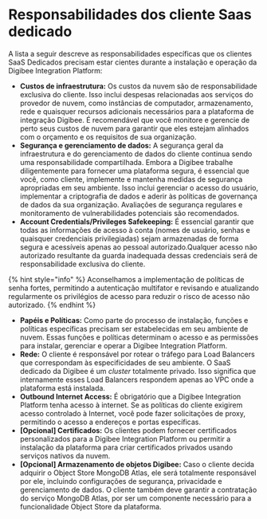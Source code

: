 # Responsabilidades dos cliente Saas dedicado

A lista a seguir descreve as responsabilidades específicas que os clientes SaaS Dedicados precisam estar cientes durante a instalação e operação da Digibee Integration Platform:

* **Custos de infraestrutura:** Os custos da nuvem são de responsabilidade exclusiva do cliente. Isso inclui despesas relacionadas aos serviços do provedor de nuvem, como instâncias de computador, armazenamento, rede e quaisquer recursos adicionais necessários para a plataforma de integração Digibee. É recomendável que você monitore e gerencie de perto seus custos de nuvem para garantir que eles estejam alinhados com o orçamento e os requisitos de sua organização.&#x20;
* **Segurança e gerenciamento de dados:** A segurança geral da infraestrutura e do gerenciamento de dados do cliente continua sendo uma responsabilidade compartilhada. Embora a Digibee trabalhe diligentemente para fornecer uma plataforma segura, é essencial que você, como cliente, implemente e mantenha medidas de segurança apropriadas em seu ambiente. Isso inclui gerenciar o acesso do usuário, implementar a criptografia de dados e aderir às políticas de governança de dados da sua organização. Avaliações de segurança regulares e monitoramento de vulnerabilidades potenciais são recomendados.&#x20;
* **Account Credentials/Privileges Safekeeping:** É essencial garantir que todas as informações de acesso à conta (nomes de usuário, senhas e quaisquer credenciais privilegiadas) sejam armazenadas de forma segura e acessíveis apenas ao pessoal autorizado.Qualquer acesso não autorizado resultante da guarda inadequada dessas credenciais será de responsabilidade exclusiva do cliente.

{% hint style="info" %}
Aconselhamos a implementação de políticas de senha fortes, permitindo a autenticação multifator e revisando e atualizando regularmente os privilégios de acesso para reduzir o risco de acesso não autorizado.
{% endhint %}

* **Papéis e Políticas:** Como parte do processo de instalação, funções e políticas específicas precisam ser estabelecidas em seu ambiente de nuvem. Essas funções e políticas determinam o acesso e as permissões para instalar, gerenciar e operar a Digibee Integration Platform.&#x20;
* **Rede:** O cliente é responsável por rotear o tráfego para Load Balancers que correspondam às especificidades de seu ambiente. O SaaS dedicado da Digibee é um _cluster_ totalmente privado. Isso significa que internamente esses Load Balancers respondem apenas ao VPC onde a plataforma está instalada.&#x20;
* **Outbound Internet Access:** É obrigatório que a Digibee Integration Platform tenha acesso à internet. Se as políticas do cliente exigirem acesso controlado à Internet, você pode fazer solicitações de proxy, permitindo o acesso a endereços e portas específicas.&#x20;
* **\[Opcional] Certificados:** Os clientes podem fornecer certificados personalizados para a Digibee Integration Platform ou permitir a instalação da plataforma para criar certificados privados usando serviços nativos da nuvem.&#x20;
* **\[Opcional] Armazenamento de objetos Digibee:** Caso o cliente decida adquirir o Object Store MongoDB Atlas, ele será totalmente responsável por ele, incluindo configurações de segurança, privacidade e gerenciamento de dados. O cliente também deve garantir a contratação do serviço MongoDB Atlas, por ser um componente necessário para a funcionalidade Object Store da plataforma.
